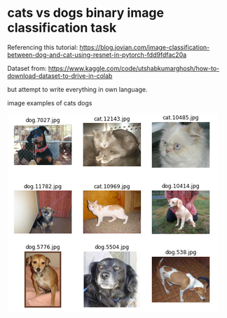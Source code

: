 # cats vs dogs binary image classification task
Referencing this tutorial: https://blog.jovian.com/image-classification-between-dog-and-cat-using-resnet-in-pytorch-fdd9fdfac20a

Dataset from: https://www.kaggle.com/code/utshabkumarghosh/how-to-download-dataset-to-drive-in-colab

but attempt to write everything in own language.


image examples of cats dogs 

![alt text](https://github.com/haidiazaman/image-classification-learning/blob/main/cats_vs_dogs_kaggle/imgs/example%20images%20of%20cats%20dogs.png)
